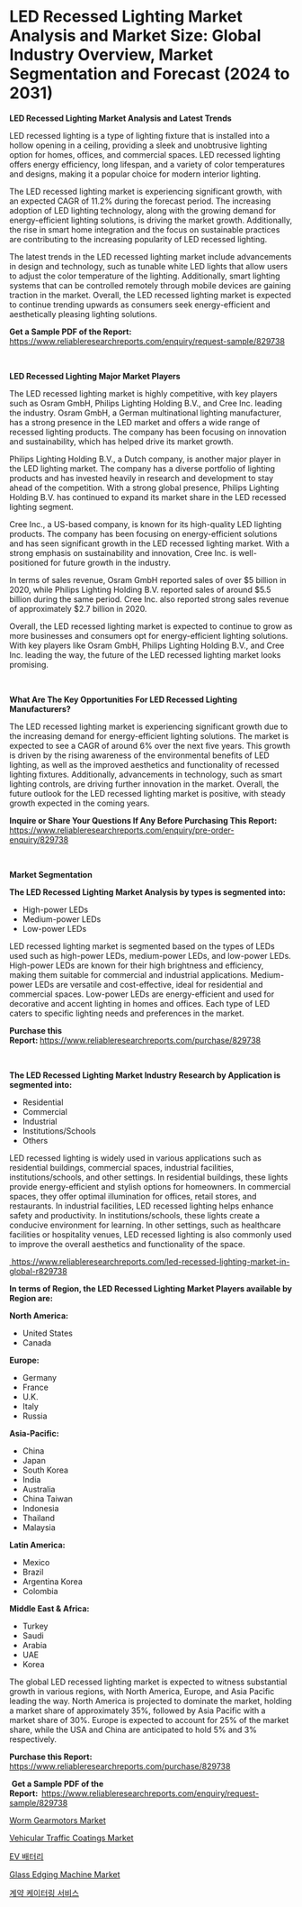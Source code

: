 <p><h1>LED Recessed Lighting Market Analysis and Market Size: Global Industry Overview, Market Segmentation and Forecast (2024 to 2031)</h1></p><p><strong>LED Recessed Lighting Market Analysis and Latest Trends</strong></p>
<p><p>LED recessed lighting is a type of lighting fixture that is installed into a hollow opening in a ceiling, providing a sleek and unobtrusive lighting option for homes, offices, and commercial spaces. LED recessed lighting offers energy efficiency, long lifespan, and a variety of color temperatures and designs, making it a popular choice for modern interior lighting.</p><p>The LED recessed lighting market is experiencing significant growth, with an expected CAGR of 11.2% during the forecast period. The increasing adoption of LED lighting technology, along with the growing demand for energy-efficient lighting solutions, is driving the market growth. Additionally, the rise in smart home integration and the focus on sustainable practices are contributing to the increasing popularity of LED recessed lighting.</p><p>The latest trends in the LED recessed lighting market include advancements in design and technology, such as tunable white LED lights that allow users to adjust the color temperature of the lighting. Additionally, smart lighting systems that can be controlled remotely through mobile devices are gaining traction in the market. Overall, the LED recessed lighting market is expected to continue trending upwards as consumers seek energy-efficient and aesthetically pleasing lighting solutions.</p></p>
<p><strong>Get a Sample PDF of the Report:&nbsp;</strong> <a href="https://www.reliableresearchreports.com/enquiry/request-sample/829738">https://www.reliableresearchreports.com/enquiry/request-sample/829738</a></p>
<p>&nbsp;</p>
<p><strong>LED Recessed Lighting Major Market Players</strong></p>
<p><p>The LED recessed lighting market is highly competitive, with key players such as Osram GmbH, Philips Lighting Holding B.V., and Cree Inc. leading the industry. Osram GmbH, a German multinational lighting manufacturer, has a strong presence in the LED market and offers a wide range of recessed lighting products. The company has been focusing on innovation and sustainability, which has helped drive its market growth.</p><p>Philips Lighting Holding B.V., a Dutch company, is another major player in the LED lighting market. The company has a diverse portfolio of lighting products and has invested heavily in research and development to stay ahead of the competition. With a strong global presence, Philips Lighting Holding B.V. has continued to expand its market share in the LED recessed lighting segment.</p><p>Cree Inc., a US-based company, is known for its high-quality LED lighting products. The company has been focusing on energy-efficient solutions and has seen significant growth in the LED recessed lighting market. With a strong emphasis on sustainability and innovation, Cree Inc. is well-positioned for future growth in the industry.</p><p>In terms of sales revenue, Osram GmbH reported sales of over $5 billion in 2020, while Philips Lighting Holding B.V. reported sales of around $5.5 billion during the same period. Cree Inc. also reported strong sales revenue of approximately $2.7 billion in 2020.</p><p>Overall, the LED recessed lighting market is expected to continue to grow as more businesses and consumers opt for energy-efficient lighting solutions. With key players like Osram GmbH, Philips Lighting Holding B.V., and Cree Inc. leading the way, the future of the LED recessed lighting market looks promising.</p></p>
<p>&nbsp;</p>
<p><strong>What Are The Key Opportunities For LED Recessed Lighting Manufacturers?</strong></p>
<p><p>The LED recessed lighting market is experiencing significant growth due to the increasing demand for energy-efficient lighting solutions. The market is expected to see a CAGR of around 6% over the next five years. This growth is driven by the rising awareness of the environmental benefits of LED lighting, as well as the improved aesthetics and functionality of recessed lighting fixtures. Additionally, advancements in technology, such as smart lighting controls, are driving further innovation in the market. Overall, the future outlook for the LED recessed lighting market is positive, with steady growth expected in the coming years.</p></p>
<p><strong>Inquire or Share Your Questions If Any Before Purchasing This Report:</strong> <a href="https://www.reliableresearchreports.com/enquiry/pre-order-enquiry/829738">https://www.reliableresearchreports.com/enquiry/pre-order-enquiry/829738</a></p>
<p>&nbsp;</p>
<p><strong>Market Segmentation</strong></p>
<p><strong>The LED Recessed Lighting Market Analysis by types is segmented into:</strong></p>
<p><ul><li>High-power LEDs</li><li>Medium-power LEDs</li><li>Low-power LEDs</li></ul></p>
<p><p>LED recessed lighting market is segmented based on the types of LEDs used such as high-power LEDs, medium-power LEDs, and low-power LEDs. High-power LEDs are known for their high brightness and efficiency, making them suitable for commercial and industrial applications. Medium-power LEDs are versatile and cost-effective, ideal for residential and commercial spaces. Low-power LEDs are energy-efficient and used for decorative and accent lighting in homes and offices. Each type of LED caters to specific lighting needs and preferences in the market.</p></p>
<p><strong>Purchase this Report:&nbsp;</strong><a href="https://www.reliableresearchreports.com/purchase/829738">https://www.reliableresearchreports.com/purchase/829738</a></p>
<p>&nbsp;</p>
<p><strong>The LED Recessed Lighting Market Industry Research by Application is segmented into:</strong></p>
<p><ul><li>Residential</li><li>Commercial</li><li>Industrial</li><li>Institutions/Schools</li><li>Others</li></ul></p>
<p><p>LED recessed lighting is widely used in various applications such as residential buildings, commercial spaces, industrial facilities, institutions/schools, and other settings. In residential buildings, these lights provide energy-efficient and stylish options for homeowners. In commercial spaces, they offer optimal illumination for offices, retail stores, and restaurants. In industrial facilities, LED recessed lighting helps enhance safety and productivity. In institutions/schools, these lights create a conducive environment for learning. In other settings, such as healthcare facilities or hospitality venues, LED recessed lighting is also commonly used to improve the overall aesthetics and functionality of the space.</p></p>
<p><a href="https://www.reliableresearchreports.com/led-recessed-lighting-market-in-global-r829738">&nbsp;https://www.reliableresearchreports.com/led-recessed-lighting-market-in-global-r829738</a></p>
<p><strong>In terms of Region, the LED Recessed Lighting Market Players available by Region are:</strong></p>
<p>
    <p> <strong> North America: </strong>
        <ul>
            <li>United States</li>
            <li>Canada</li>
        </ul>
        </p> 
    <p> <strong> Europe: </strong>
        <ul>
            <li>Germany</li>
            <li>France</li>
            <li>U.K.</li>
            <li>Italy</li>
            <li>Russia</li>
        </ul>
        </p> 
    <p> <strong> Asia-Pacific: </strong>
        <ul>
            <li>China</li>
            <li>Japan</li>
            <li>South Korea</li>
            <li>India</li>
            <li>Australia</li>
            <li>China Taiwan</li>
            <li>Indonesia</li>
            <li>Thailand</li>
            <li>Malaysia</li>
        </ul>
        </p> 
    <p> <strong> Latin America: </strong>
        <ul>
            <li>Mexico</li>
            <li>Brazil</li>
            <li>Argentina Korea</li>
            <li>Colombia</li>
        </ul>
        </p> 
    <p> <strong> Middle East & Africa: </strong>
        <ul>
            <li>Turkey</li>
            <li>Saudi</li>
            <li>Arabia</li>
            <li>UAE</li>
            <li>Korea</li>
        </ul>
    </p>
    </p>
<p><p>The global LED recessed lighting market is expected to witness substantial growth in various regions, with North America, Europe, and Asia Pacific leading the way. North America is projected to dominate the market, holding a market share of approximately 35%, followed by Asia Pacific with a market share of 30%. Europe is expected to account for 25% of the market share, while the USA and China are anticipated to hold 5% and 3% respectively.</p></p>
<p><strong>Purchase this Report: </strong><a href="https://www.reliableresearchreports.com/purchase/829738">https://www.reliableresearchreports.com/purchase/829738</a></p>
<p>&nbsp;<strong>Get a Sample PDF of the Report:&nbsp;&nbsp;</strong><a href="https://www.reliableresearchreports.com/enquiry/request-sample/829738">https://www.reliableresearchreports.com/enquiry/request-sample/829738</a></p>
<p><strong></strong></p>
<p><p><a href="https://github.com/irfadac/Market-Research-Report-List-2/blob/main/worm-gearmotors-market.md">Worm Gearmotors Market</a></p><p><a href="https://issuu.com/reportprime-2/docs/vehicular-traffic-coatings-market-size-2030.pptx">Vehicular Traffic Coatings Market</a></p><p><a href="https://github.com/ZacharyScthmitt4465/Market-Research-Report-List-1/blob/main/887368427265.md">EV 배터리</a></p><p><a href="https://github.com/ashepherd82/Market-Research-Report-List-4/blob/main/glass-edging-machine-market.md">Glass Edging Machine Market</a></p><p><a href="https://github.com/lkwggful07722/Market-Research-Report-List-1/blob/main/758744427264.md">계약 케이터링 서비스</a></p></p>